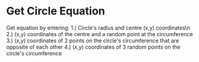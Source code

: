 # Get Circle Equation

Get equation by entering: 1.) Circle's radius and centre (x,y) coordinates\n
                          2.) (x,y) coordinates of the centre and a random point at the circumference
                          3.) (x,y) coordinates of 2 points on the circle's circumference that are opposite of each other
                          4.) (x,y) coordinates of 3 random points on the circle's circumference
